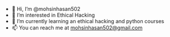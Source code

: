 - 👋 Hi, I’m @mohsinhasan502    
- 👀 I’m interested in Ethical Hacking
- 🌱 I’m currently learning an ethical hacking and python courses
- 📫 You can reach me at mohsinhasan502@gmail.com

<!---
mohsinhasan502/mohsinhasan502 is a ✨ special ✨ repository because its `README.md` (this file) appears on your GitHub profile.
You can click the Preview link to take a look at your changes.
--->
